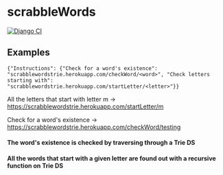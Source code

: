 # scrabbleWords

[![Django CI](https://github.com/Ad1tyaV/scrabbleWords/actions/workflows/django.yml/badge.svg)](https://github.com/Ad1tyaV/scrabbleWords/actions/workflows/django.yml)

## Examples

`{"Instructions": {"Check for a word's existence": "scrabblewordstrie.herokuapp.com/checkWord/<word>", "Check letters starting with": "scrabblewordstrie.herokuapp.com/startLetter/<letter>"}}`

All the letters that start with letter m ->
https://scrabblewordstrie.herokuapp.com/startLetter/m 

Check for a word's existence ->
https://scrabblewordstrie.herokuapp.com/checkWord/testing


#### The word's existence is checked by traversing through a Trie DS
#### All the words that start with a given letter are found out with a recursive function on Trie DS

